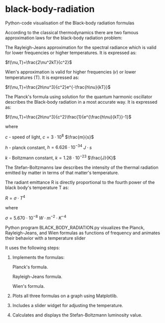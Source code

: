 # black-body-radiation
Python-code visualisation of the Black-body radiation formulas

According to the classical thermodynamics there are two famous approximation laws for the black-body radiation problem:

The Rayleigh-Jeans approximation for the spectral radiance which is valid for lower frequencies or higher temperatures. It is expressed as:

  $f(\nu,T)=\frac{2\nu^2kT}{c^2}$

​Wien's approximation is valid for higher frequencies (𝜈) or lower temperatures (T). It is expressed as:

  $f(\nu,T)=\frac{2h\nu^3}{c^2}e^{-\frac{h\nu}{kT}}$
 
The Planck's formula using solution for the quantum harmonic oscillator describes the Black-body radiation in a most accurate way. It is expressed as:

  $f(\nu,T)=\frac{2h\nu^3}{c^2}\frac{1}{e^{\frac{h\nu}{kT}}-1}$

where 

$c$ - speed of light, $c=3\cdot 10^8$ $\frac{m}{s}$

$h$ - planck constant, $h=6.626\cdot 10^{-34}$ $J\cdot s$

$k$ - Boltzmann constant, $k=1.28\cdot 10^{-23}$ $\frac{J}{K}$

The Stefan-Boltzmanns law describes the intensity of the thermal radiation emitted by matter in terms of that matter's temperature.

The radiant emittance R is directly proportional to the fourth power of the black body's temperature T as:

   $R=\sigma\cdot T^4$

where

$\sigma=5.670\cdot 10^{-8}$ $W\cdot m^{-2}\cdot K^{-4}$

Python program BLACK_BODY_RADIATION.py visualizes the Planck, Rayleigh-Jeans, and Wien formulas as functions of frequency and animates their behavior with a temperature slider

It uses the following steps:

1. Implements the formulas:

     Planck's formula.

     Rayleigh-Jeans formula.

     Wien's formula.

2. Plots all three formulas on a graph using Matplotlib.

3. Includes a slider widget for adjusting the temperature.

4. Calculates and displays the Stefan-Boltzmann luminosity value.
